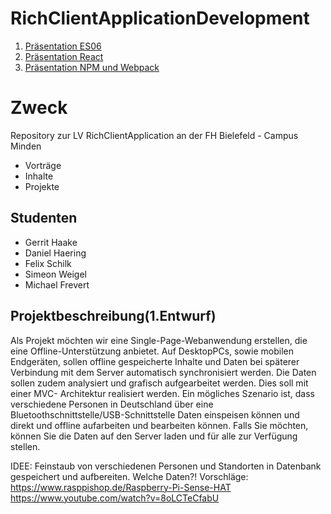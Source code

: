 # RichClientApplicationDevelopment

1. [Präsentation ES06](https://sweigel1.github.io/RichClientApplicationDevelopment/ES06/index.html#1) 
2. [Präsentation React](https://sweigel1.github.io/RichClientApplicationDevelopment/react/index.html)
3. [Präsentation NPM und Webpack ](https://sweigel1.github.io/RichClientApplicationDevelopment/NSM_WEBPACK/index.html)

# Zweck

Repository zur LV RichClientApplication an der FH Bielefeld - Campus Minden

- Vorträge
- Inhalte
- Projekte

## Studenten

- Gerrit Haake
- Daniel Haering
- Felix Schilk
- Simeon Weigel
- Michael Frevert

## Projektbeschreibung(1.Entwurf)

Als Projekt möchten wir eine Single-Page-Webanwendung erstellen, die eine Offline-Unterstützung anbietet.
Auf DesktopPCs, sowie mobilen Endgeräten, sollen offline gespeicherte Inhalte und Daten bei späterer Verbindung 
mit dem Server automatisch synchronisiert werden. Die Daten sollen zudem analysiert und grafisch aufgearbeitet werden.
Dies soll mit einer MVC- Architektur realisiert werden. Ein mögliches Szenario ist, dass verschiedene Personen in Deutschland über eine Bluetoothschnittstelle/USB-Schnittstelle Daten einspeisen können und direkt und offline aufarbeiten und bearbeiten können. 
Falls Sie möchten, können Sie die Daten auf den Server laden und für alle zur Verfügung stellen. 

IDEE:
Feinstaub von verschiedenen Personen und Standorten in Datenbank gespeichert und aufbereiten.
Welche Daten?!
Vorschläge:
https://www.rasppishop.de/Raspberry-Pi-Sense-HAT
https://www.youtube.com/watch?v=8oLCTeCfabU
